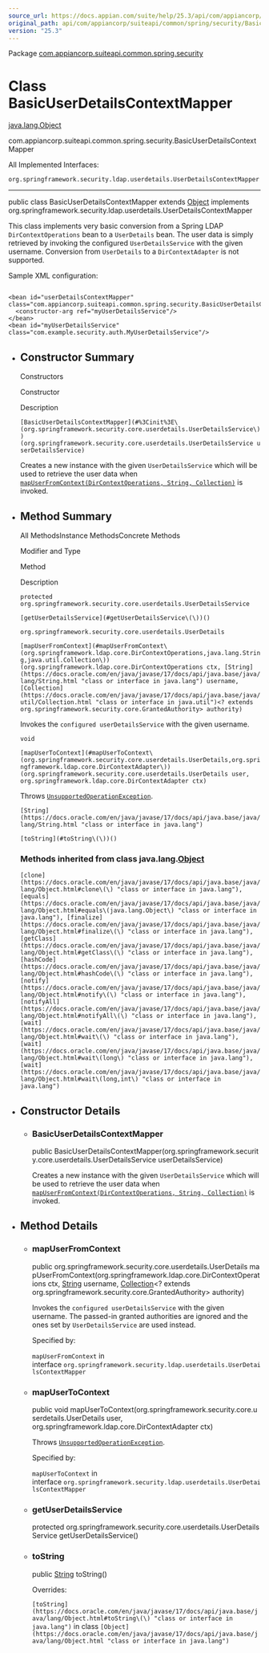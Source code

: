 ```yaml
---
source_url: https://docs.appian.com/suite/help/25.3/api/com/appiancorp/suiteapi/common/spring/security/BasicUserDetailsContextMapper.html
original_path: api/com/appiancorp/suiteapi/common/spring/security/BasicUserDetailsContextMapper.html
version: "25.3"
---
```


Package [com.appiancorp.suiteapi.common.spring.security](package-summary.html)

# Class BasicUserDetailsContextMapper

[java.lang.Object](https://docs.oracle.com/en/java/javase/17/docs/api/java.base/java/lang/Object.html "class or interface in java.lang")

com.appiancorp.suiteapi.common.spring.security.BasicUserDetailsContextMapper

All Implemented Interfaces:

`org.springframework.security.ldap.userdetails.UserDetailsContextMapper`

* * *

public class BasicUserDetailsContextMapper extends [Object](https://docs.oracle.com/en/java/javase/17/docs/api/java.base/java/lang/Object.html "class or interface in java.lang") implements org.springframework.security.ldap.userdetails.UserDetailsContextMapper

This class implements very basic conversion from a Spring LDAP `DirContextOperations` bean to a `UserDetails` bean. The user data is simply retrieved by invoking the configured `UserDetailsService` with the given username. Conversion from `UserDetails` to a `DirContextAdapter` is not supported.

Sample XML configuration:

```

<bean id="userDetailsContextMapper" class="com.appiancorp.suiteapi.common.spring.security.BasicUserDetailsContextMapper">
  <constructor-arg ref="myUserDetailsService"/>
</bean>
<bean id="myUserDetailsService" class="com.example.security.auth.MyUserDetailsService"/>
```

-   ## Constructor Summary

    Constructors

    Constructor

    Description

    `[BasicUserDetailsContextMapper](#%3Cinit%3E\(org.springframework.security.core.userdetails.UserDetailsService\))(org.springframework.security.core.userdetails.UserDetailsService userDetailsService)`

    Creates a new instance with the given `UserDetailsService` which will be used to retrieve the user data when [`mapUserFromContext(DirContextOperations, String, Collection)`](#mapUserFromContext\(org.springframework.ldap.core.DirContextOperations,java.lang.String,java.util.Collection\)) is invoked.

-   ## Method Summary

    All MethodsInstance MethodsConcrete Methods

    Modifier and Type

    Method

    Description

    `protected org.springframework.security.core.userdetails.UserDetailsService`

    `[getUserDetailsService](#getUserDetailsService\(\))()`

    `org.springframework.security.core.userdetails.UserDetails`

    `[mapUserFromContext](#mapUserFromContext\(org.springframework.ldap.core.DirContextOperations,java.lang.String,java.util.Collection\))(org.springframework.ldap.core.DirContextOperations ctx, [String](https://docs.oracle.com/en/java/javase/17/docs/api/java.base/java/lang/String.html "class or interface in java.lang") username, [Collection](https://docs.oracle.com/en/java/javase/17/docs/api/java.base/java/util/Collection.html "class or interface in java.util")<? extends org.springframework.security.core.GrantedAuthority> authority)`

    Invokes the `configured userDetailsService` with the given username.

    `void`

    `[mapUserToContext](#mapUserToContext\(org.springframework.security.core.userdetails.UserDetails,org.springframework.ldap.core.DirContextAdapter\))(org.springframework.security.core.userdetails.UserDetails user, org.springframework.ldap.core.DirContextAdapter ctx)`

    Throws [`UnsupportedOperationException`](https://docs.oracle.com/en/java/javase/17/docs/api/java.base/java/lang/UnsupportedOperationException.html "class or interface in java.lang").

    `[String](https://docs.oracle.com/en/java/javase/17/docs/api/java.base/java/lang/String.html "class or interface in java.lang")`

    `[toString](#toString\(\))()`

    ### Methods inherited from class java.lang.[Object](https://docs.oracle.com/en/java/javase/17/docs/api/java.base/java/lang/Object.html "class or interface in java.lang")

    `[clone](https://docs.oracle.com/en/java/javase/17/docs/api/java.base/java/lang/Object.html#clone\(\) "class or interface in java.lang"), [equals](https://docs.oracle.com/en/java/javase/17/docs/api/java.base/java/lang/Object.html#equals\(java.lang.Object\) "class or interface in java.lang"), [finalize](https://docs.oracle.com/en/java/javase/17/docs/api/java.base/java/lang/Object.html#finalize\(\) "class or interface in java.lang"), [getClass](https://docs.oracle.com/en/java/javase/17/docs/api/java.base/java/lang/Object.html#getClass\(\) "class or interface in java.lang"), [hashCode](https://docs.oracle.com/en/java/javase/17/docs/api/java.base/java/lang/Object.html#hashCode\(\) "class or interface in java.lang"), [notify](https://docs.oracle.com/en/java/javase/17/docs/api/java.base/java/lang/Object.html#notify\(\) "class or interface in java.lang"), [notifyAll](https://docs.oracle.com/en/java/javase/17/docs/api/java.base/java/lang/Object.html#notifyAll\(\) "class or interface in java.lang"), [wait](https://docs.oracle.com/en/java/javase/17/docs/api/java.base/java/lang/Object.html#wait\(\) "class or interface in java.lang"), [wait](https://docs.oracle.com/en/java/javase/17/docs/api/java.base/java/lang/Object.html#wait\(long\) "class or interface in java.lang"), [wait](https://docs.oracle.com/en/java/javase/17/docs/api/java.base/java/lang/Object.html#wait\(long,int\) "class or interface in java.lang")`

-   ## Constructor Details

    -   ### BasicUserDetailsContextMapper

        public BasicUserDetailsContextMapper(org.springframework.security.core.userdetails.UserDetailsService userDetailsService)

        Creates a new instance with the given `UserDetailsService` which will be used to retrieve the user data when [`mapUserFromContext(DirContextOperations, String, Collection)`](#mapUserFromContext\(org.springframework.ldap.core.DirContextOperations,java.lang.String,java.util.Collection\)) is invoked.

-   ## Method Details

    -   ### mapUserFromContext

        public org.springframework.security.core.userdetails.UserDetails mapUserFromContext(org.springframework.ldap.core.DirContextOperations ctx, [String](https://docs.oracle.com/en/java/javase/17/docs/api/java.base/java/lang/String.html "class or interface in java.lang") username, [Collection](https://docs.oracle.com/en/java/javase/17/docs/api/java.base/java/util/Collection.html "class or interface in java.util")<? extends org.springframework.security.core.GrantedAuthority> authority)

        Invokes the `configured userDetailsService` with the given username. The passed-in granted authorities are ignored and the ones set by `UserDetailsService` are used instead.

        Specified by:

        `mapUserFromContext` in interface `org.springframework.security.ldap.userdetails.UserDetailsContextMapper`

    -   ### mapUserToContext

        public void mapUserToContext(org.springframework.security.core.userdetails.UserDetails user, org.springframework.ldap.core.DirContextAdapter ctx)

        Throws [`UnsupportedOperationException`](https://docs.oracle.com/en/java/javase/17/docs/api/java.base/java/lang/UnsupportedOperationException.html "class or interface in java.lang").

        Specified by:

        `mapUserToContext` in interface `org.springframework.security.ldap.userdetails.UserDetailsContextMapper`

    -   ### getUserDetailsService

        protected org.springframework.security.core.userdetails.UserDetailsService getUserDetailsService()

    -   ### toString

        public [String](https://docs.oracle.com/en/java/javase/17/docs/api/java.base/java/lang/String.html "class or interface in java.lang") toString()

        Overrides:

        `[toString](https://docs.oracle.com/en/java/javase/17/docs/api/java.base/java/lang/Object.html#toString\(\) "class or interface in java.lang")` in class `[Object](https://docs.oracle.com/en/java/javase/17/docs/api/java.base/java/lang/Object.html "class or interface in java.lang")`